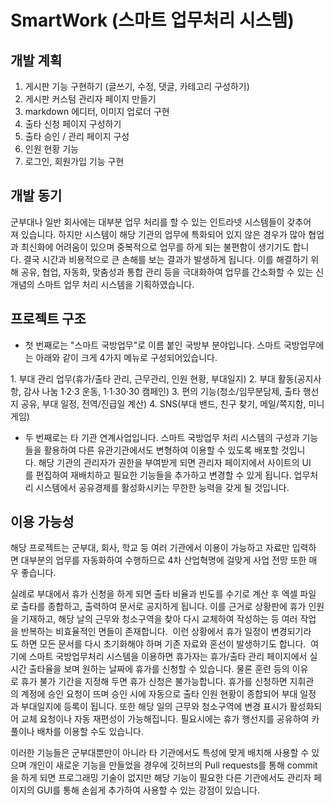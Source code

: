 # SmartWork (스마트 업무처리 시스템)

## 개발 계획
1. 게시판 기능 구현하기
(글쓰기, 수정, 댓글, 카테고리 구성하기)
2. 게시판 커스텀 관리자 페이지 만들기
3. markdown 에디터, 이미지 업로더 구현
4. 출타 신청 페이지 구성하기
5. 출타 승인 / 관리 페이지 구성
6. 인원 현황 기능
7. 로그인, 회원가입 기능 구현

## 개발 동기


군부대나 일반 회사에는 대부분 업무 처리를 할 수 있는 인트라넷 시스템들이 갖추어져 있습니다.
하지만 시스템이 해당 기관의 업무에 특화되어 있지 않은 경우가 많아 협업과 최신화에 어려움이 있으며 중복적으로 업무를 하게 되는 불편함이 생기기도 합니다. 결국 시간과 비용적으로 큰 손해를 보는 결과가 발생하게 됩니다.
이를 해결하기 위해 공유, 협업, 자동화, 맞춤성과 통합 관리 등을 극대화하여 업무를 간소화할 수 있는 신개념의 스마트 업무 처리 시스템을 기획하였습니다.

## 프로젝트 구조
- 첫 번째로는 "스마트 국방업무"로 이름 붙인 국방부 분야입니다.
스마트 국방업무에는 아래와 같이 크게 4가지 메뉴로 구성되어있습니다.


1. 부대 관리 업무(휴가/출타 관리, 근무관리, 인원 현황, 부대일지)
2. 부대 활동(공지사항, 감사 나눔 1·2·3 운동, 1·1·30·30 캠페인)
3. 편의 기능(청소/임무분담제, 출타 행선지 공유, 부대 일정, 전역/진급일 계산)
4. SNS(부대 밴드, 친구 찾기, 메일/쪽지함, 미니게임)


- 두 번째로는 타 기관 연계사업입니다.
스마트 국방업무 처리 시스템의 구성과 기능들을 활용하여 다른 유관기관에서도 변형하여 이용할 수 있도록 배포할 것입니다. 해당 기관의 관리자가 권한을 부여받게 되면 관리자 페이지에서 사이트의 UI를 편집하여 재배치하고 필요한 기능들을 추가하고 변경할 수 있게 됩니다. 업무처리 시스템에서 공유경제를 활성화시키는 무한한 능력을 갖게 될 것입니다.

## 이용 가능성
해당 프로젝트는 군부대, 회사, 학교 등 여러 기관에서 이용이 가능하고 자료만 입력하면 대부분의 업무를 자동화하여 수행하므로 4차 산업혁명에 걸맞게 사업 전망 또한 매우 좋습니다.

실례로 부대에서 휴가 신청을 하게 되면 출타 비율과 빈도를 수기로 계산 후 엑셀 파일로 출타를 종합하고, 출력하여 문서로 공지하게 됩니다. 이를 근거로 상황판에 휴가 인원을 기재하고, 해당 날의 근무와 청소구역을 찾아 다시 교체하여 작성하는 등 여러 작업을 반복하는 비효율적인 면들이 존재합니다.  이런 상황에서 휴가 일정이 변경되기라도 하면 모든 문서를 다시 초기화해야 하며 기존 자료와 혼선이 발생하기도 합니다. 
여기에 스마트 국방업무처리 시스템을 이용하면 휴가자는 휴가/출타 관리 페이지에서 실시간 출타율을 보며 원하는 날짜에 휴가를 신청할 수 있습니다. 물론 훈련 등의 이유로 휴가 불가 기간을 지정해 두면 휴가 신청은 불가능합니다. 휴가를 신청하면 지휘관의 계정에 승인 요청이 뜨며 승인 시에 자동으로 출타 인원 현황이 종합되어 부대 일정과 부대일지에 등록이 됩니다. 또한 해당 일의 근무와 청소구역에 변경 표시가 활성화되어 교체 요청이나 자동 재편성이 가능해집니다. 필요시에는 휴가 행선지를 공유하여 카풀이나 배차를 이용할 수도 있습니다.

이러한 기능들은 군부대뿐만이 아니라 타 기관에서도 특성에 맞게 배치해 사용할 수 있으며 개인이 새로운 기능을 만들었을 경우에 깃허브의 Pull requests를 통해 commit을 하게 되면 프로그래밍 기술이 없지만 해당 기능이 필요한 다른 기관에서도 관리자 페이지의 GUI를 통해 손쉽게 추가하여 사용할 수 있는 강점이 있습니다.
